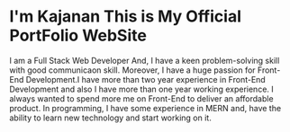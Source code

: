 # I'm Kajanan This is My Official PortFolio WebSite

I am a Full Stack Web Developer And, I have a keen problem-solving skill with good communicaon skill. Moreover, I have a huge passion for Front-End Development.I have more than two year experience in Front-End Development and also I have more than one year working experience. I always wanted to spend more me on Front-End to deliver an affordable product. In programming, I have some experience in MERN and, have the ability to learn new technology and start working on it.
